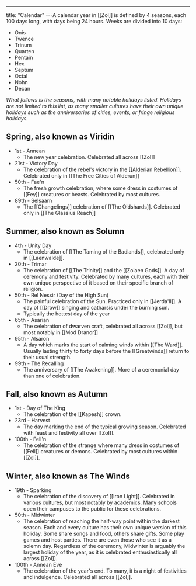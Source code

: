 ---
title: "Calendar"
---A calendar year in [[Zol]] is defined by 4 seasons, each 100 days long, with days being 24 hours. Weeks are divided into 10 days:
- Onis
- Twence
- Trinum
- Quarten
- Pentain
- Hex
- Septum
- Octal
- Nohn
- Decan

*What follows is the seasons, with many notable holidays listed. Holidays are not limited to this list, as many smaller cultures have their own unique holidays such as the anniversaries of cities, events, or fringe religious holidays.*

## Spring, also known as Viridin
- 1st - Annean
	- The new year celebration. Celebrated all across [[Zol]]
- 21st - Victory Day
	- The celebration of the rebel's victory in the [[Alderian Rebellion]]. Celebrated only in [[The Free Cities of Alderun]]
- 50th - Fae'n
	- The fresh growth celebration, where some dress in costumes of [[Fey]] creatures or beasts. Celebrated by most cultures.
- 89th - Selsaarn
	- The [[Changelings]] celebration of [[The Oldshards]]. Celebrated only in [[The Glassius Reach]]

## Summer, also known as Solumn
- 4th - Unity Day
	- The celebration of [[The Taming of the Badlands]], celebrated only in [[Laenwalde]].
- 20th - Trimar
	- The celebration of [[The Trinity]] and the [[Zolaen Gods]]. A day of ceremony and festivity. Celebrated by many cultures, each with their own unique perspective of it based on their specific branch of religion.
- 50th - Rel Nessir (Day of the High Sun)
	- The painful celebration of the Sun. Practiced only in [[Jerda'll]]. A day of [[Drow]] singing and catharsis under the burning sun.
	- Typically the hottest day of the year
- 65th - Asarian
	- The celebration of dwarven craft, celebrated all across [[Zol]], but most notably in [[Mod Dranor]]
- 95th - Alsaron
	- A day which marks the start of calming winds within [[The Ward]]. Usually lasting thirty to forty days before the [[Greatwinds]] return to their usual strength.
- 99th - The Recalling
	- The anniversary of [[The Awakening]]. More of a ceremonial day than one of celebration.

## Fall, also known as Autumn
- 1st - Day of The King
	- The celebration of the [[Kapesh]] crown.
- 23rd - Harvest
	- The day marking the end of the typical growing season. Celebrated with feast and festivity all over [[Zol]].
- 100th - Fell'n
	- The celebration of the strange where many dress in costumes of [[Fell]] creatures or demons. Celebrated by most cultures within [[Zol]].

## Winter, also known as The Winds
- 19th - Sparking
	- The celebration of the discovery of [[Iron Light]]. Celebrated in various cultures, but most notably by academics. Many schools open their campuses to the public for these celebrations.
- 50th - Midwinter
	- The celebration of reaching the half-way point within the darkest season. Each and every culture has their own unique version of this holiday. Some share songs and food, others share gifts. Some play games and host parties. There are even those who see it as a solemn day. Regardless of the ceremony, Midwinter is arguably the largest holiday of the year, as it is celebrated enthusiastically all across [[Zol]].
- 100th - Annean Eve
	- The celebration of the year's end. To many, it is a night of festivities and indulgence. Celebrated all across [[Zol]].